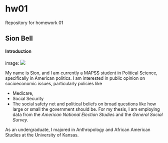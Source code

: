 # hw01
Repository for homework 01

## Sion Bell

#### Introduction

image: ![](path/to/DSC_0273.JPG)

My name is Sion, and I am currently a MAPSS student in Political Science, specifically in American politics. I am interested in public opinion on socioeconomic issues, particularly policies like 
* Medicare, 
* Social Security
* The social safety net
and political beliefs on broad questions like how large or small the government should be. For my thesis, I am employing data from the *American National Election Studies* and the *General Social Survey*.

As an undergraduate, I majored in Anthropology and African American Studies at the University of Kansas. 

